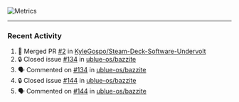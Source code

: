 ![Metrics](https://metrics.lecoq.io/KyleGospo?template=classic&base=header%2C%20activity%2C%20community%2C%20repositories%2C%20metadata&base.indepth=false&base.hireable=false&base.skip=false&config.timezone=America%2FLos_Angeles)

---
### Recent Activity
<!--START_SECTION:activity-->
1. 🎉 Merged PR [#2](https://github.com/KyleGospo/Steam-Deck-Software-Undervolt/pull/2) in [KyleGospo/Steam-Deck-Software-Undervolt](https://github.com/KyleGospo/Steam-Deck-Software-Undervolt)
2. 🔒 Closed issue [#134](https://github.com/ublue-os/bazzite/issues/134) in [ublue-os/bazzite](https://github.com/ublue-os/bazzite)
3. 🗣 Commented on [#134](https://github.com/ublue-os/bazzite/issues/134#issuecomment-1681248343) in [ublue-os/bazzite](https://github.com/ublue-os/bazzite)
4. 🔒 Closed issue [#144](https://github.com/ublue-os/bazzite/issues/144) in [ublue-os/bazzite](https://github.com/ublue-os/bazzite)
5. 🗣 Commented on [#144](https://github.com/ublue-os/bazzite/issues/144#issuecomment-1681247132) in [ublue-os/bazzite](https://github.com/ublue-os/bazzite)
<!--END_SECTION:activity-->

